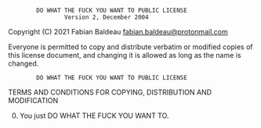             DO WHAT THE FUCK YOU WANT TO PUBLIC LICENSE
                    Version 2, December 2004

 Copyright (C) 2021 Fabian Baldeau <fabian.baldeau@protonmail.com>

 Everyone is permitted to copy and distribute verbatim or modified
 copies of this license document, and changing it is allowed as long
 as the name is changed.

            DO WHAT THE FUCK YOU WANT TO PUBLIC LICENSE
   TERMS AND CONDITIONS FOR COPYING, DISTRIBUTION AND MODIFICATION

  0. You just DO WHAT THE FUCK YOU WANT TO.


